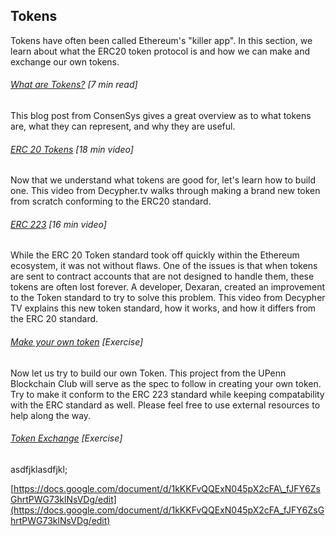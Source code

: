 ## Tokens

Tokens have often been called Ethereum's "killer app".  In this section, we learn about what the ERC20 token protocol is and how we can make and exchange our own tokens.

###### [What are Tokens?](https://medium.com/@ConsenSys/tokens-on-ethereum-e9e61dac9b4e) \[7 min read\]

This blog post from ConsenSys gives a great overview as to what tokens are, what they can represent, and why they are useful.

###### [ERC 20 Tokens](http://decypher.tv/series/ethereum-development/video/20) \[18 min video\]

Now that we understand what tokens are good for, let's learn how to build one.  This video from Decypher.tv walks through making a brand new token from scratch conforming to the ERC20 standard.

###### [ERC 223](https://www.youtube.com/watch?v=GS62VNyPVHs) \[16 min video\]

While the ERC 20 Token standard took off quickly within the Ethereum ecosystem, it was not without flaws.  One of the issues is that when tokens are sent to contract accounts that are not designed to handle them, these tokens are often lost forever.  A developer, Dexaran, created an improvement to the Token standard to try to solve this problem.  This video from Decypher TV explains this new token standard, how it works, and how it differs from the ERC 20 standard.

###### [Make your own token](https://docs.google.com/document/d/13ch2E-yQvs0MnxXcFHe3K5zTRSNZjqjln38DqHL--to/edit?usp=sharing) \[Exercise\]

Now let us try to build our own Token.  This project from the UPenn Blockchain Club will serve as the spec to follow in creating your own token.  Try to make it conform to the ERC 223 standard while keeping compatability with the ERC standard as well.  Please feel free to use external resources to help along the way.

###### [Token Exchange](https://docs.google.com/document/d/1kKKFvQQExN045pX2cFA_fJFY6ZsGhrtPWG73klNsVDg/edit) \[Exercise\]

asdfjklasdfjkl;

[https://docs.google.com/document/d/1kKKFvQQExN045pX2cFA\_fJFY6ZsGhrtPWG73klNsVDg/edit](https://docs.google.com/document/d/1kKKFvQQExN045pX2cFA_fJFY6ZsGhrtPWG73klNsVDg/edit)

